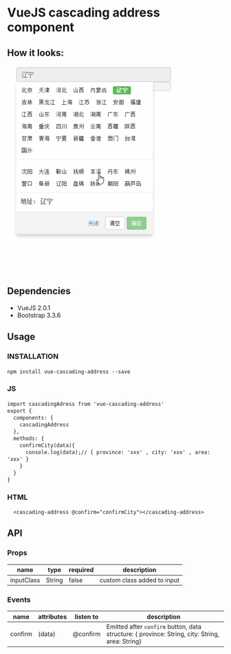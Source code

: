 # VueJS cascading address component

## How it looks:
![](./static/demo.gif)

## Dependencies
- VueJS 2.0.1
- Bootstrap 3.3.6

## Usage

### INSTALLATION
```
npm install vue-cascading-address --save
```

### JS
```
import cascadingAdress from 'vue-cascading-address'
export {
  components: {
    cascadingAddress
  },
  methods: {
    confirmCity(data){
      console.log(data);// { province: 'xxx' , city: 'xxx' , area: 'xxx' }
    }
  }
}
```

### HTML
```
  <cascading-address @confirm="confirmCity"></cascading-address>
```

## API

### Props
| name        | type    | required | description |
| ---------- | --------| -------- | ---------------- |
| inputClass | String  | false    | custom class added to input|


### Events
| name       | attributes    | listen to | description |
| ---------- | --------| -------- | ---------------- |
| confirm    | (data)  | @confirm    | Emitted after `confirm` button, data structure: { province: String, city: String, area: String} |